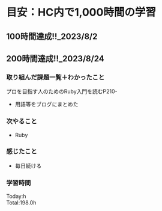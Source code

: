 # 目安：HC内で1,000時間の学習
## 100時間達成!!_2023/8/2<br>
## 200時間達成!!_2023/8/24<br>

### 取り組んだ課題一覧＋わかったこと

プロを目指す人のためのRuby入門を読むP210-
- 用語等をブログにまとめた

### 次やること
- Ruby
### 感じたこと
- 毎日続ける
### 学習時間
Today:h<br>
Total:198.0h
